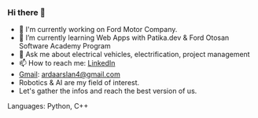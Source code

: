 ### Hi there 👋

- 🔭 I'm currently working on Ford Motor Company.
- 🌱 I’m currently learning Web Apps with Patika.dev & Ford Otosan Software Academy Program
- 💬 Ask me about electrical vehicles, electrification, project management 
- 📫 How to reach me: <a href="https://www.linkedin.com/in/aarsla20/">LinkedIn</a>
- <a href="ardaarslan4@gmailçcom/">Gmail</a>: ardaarslan4@gmail.com
- Robotics & AI are my field of interest.
- Let's gather the infos and reach the best version of us. 

Languages: Python, C++





                 

                 

